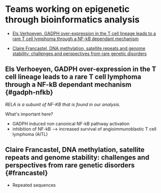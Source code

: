 # Teams working on epigenetic through bioinformatics analysis

* [Els Verhoeyen, GADPH over-expression in the T cell lineage leads to a rare T cell lymphoma through a NF-kB dependant mechanism](#gadph-nfkb)

* [Claire Francastel, DNA methylation, satellite repeats and genome stability: challenges and perspectives from rare genetic disorders](#francastel)

## Els Verhoeyen, GADPH over-expression in the T cell lineage leads to a rare T cell lymphoma through a NF-kB dependant mechanism {#gadph-nfkb}

*RELA is a subunit of NF-KB that is found in our analysis.*

What's important here?
* GADPH induced non canonical NF-kB pathway activation
* inhibition of NF-kB --> increased survival of angioimmunoblastic T cell lymphoma (AITL)

## Claire Francastel, DNA methylation, satellite repeats and genome stability: challenges and perspectives from rare genetic disorders {#francastel}

* Repeated sequences 
